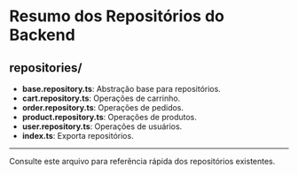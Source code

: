 # Resumo dos Repositórios do Backend

## repositories/
- **base.repository.ts**: Abstração base para repositórios.
- **cart.repository.ts**: Operações de carrinho.
- **order.repository.ts**: Operações de pedidos.
- **product.repository.ts**: Operações de produtos.
- **user.repository.ts**: Operações de usuários.
- **index.ts**: Exporta repositórios.

---
Consulte este arquivo para referência rápida dos repositórios existentes.
